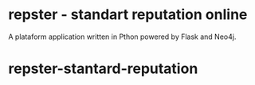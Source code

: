 # repster - standart reputation online
A plataform application written in Pthon powered by Flask and Neo4j.
# repster-stantard-reputation
